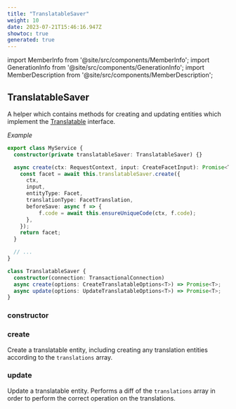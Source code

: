```yaml
---
title: "TranslatableSaver"
weight: 10
date: 2023-07-21T15:46:16.947Z
showtoc: true
generated: true
---
```

<!-- This file was generated from the Vendure source. Do not modify. Instead, re-run the "docs:build" script -->
import MemberInfo from '@site/src/components/MemberInfo';
import GenerationInfo from '@site/src/components/GenerationInfo';
import MemberDescription from '@site/src/components/MemberDescription';


## TranslatableSaver

<GenerationInfo sourceFile="packages/core/src/service/helpers/translatable-saver/translatable-saver.ts" sourceLine="57" packageName="@vendure/core" />

A helper which contains methods for creating and updating entities which implement the <a href='/reference/typescript-api/entities/interfaces#translatable'>Translatable</a> interface.

*Example*

```ts
export class MyService {
  constructor(private translatableSaver: TranslatableSaver) {}

  async create(ctx: RequestContext, input: CreateFacetInput): Promise<Translated<Facet>> {
    const facet = await this.translatableSaver.create({
      ctx,
      input,
      entityType: Facet,
      translationType: FacetTranslation,
      beforeSave: async f => {
          f.code = await this.ensureUniqueCode(ctx, f.code);
      },
    });
    return facet;
  }

  // ...
}
```

```ts title="Signature"
class TranslatableSaver {
  constructor(connection: TransactionalConnection)
  async create(options: CreateTranslatableOptions<T>) => Promise<T>;
  async update(options: UpdateTranslatableOptions<T>) => Promise<T>;
}
```

<div className="members-wrapper">

### constructor

<MemberInfo kind="method" type="(connection: <a href='/reference/typescript-api/data-access/transactional-connection#transactionalconnection'>TransactionalConnection</a>) => TranslatableSaver"   />


### create

<MemberInfo kind="method" type="(options: CreateTranslatableOptions&#60;T&#62;) => Promise&#60;T&#62;"   />

Create a translatable entity, including creating any translation entities according
to the `translations` array.
### update

<MemberInfo kind="method" type="(options: UpdateTranslatableOptions&#60;T&#62;) => Promise&#60;T&#62;"   />

Update a translatable entity. Performs a diff of the `translations` array in order to
perform the correct operation on the translations.


</div>
